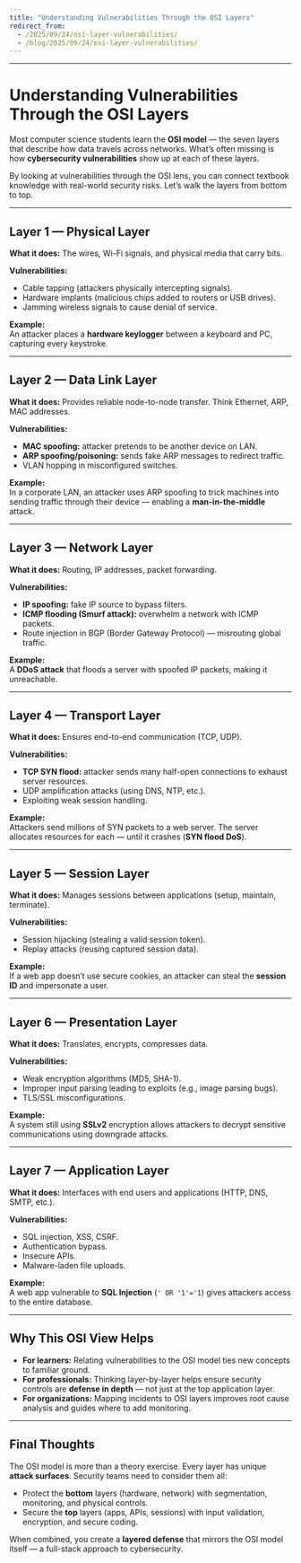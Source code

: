 ```yaml
---
title: "Understanding Vulnerabilities Through the OSI Layers"
redirect_from:
  - /2025/09/24/osi-layer-vulnerabilities/
  - /blog/2025/09/24/osi-layer-vulnerabilities/
---
```

---

# Understanding Vulnerabilities Through the OSI Layers

Most computer science students learn the **OSI model** — the seven layers that describe how data travels across networks. What’s often missing is how **cybersecurity vulnerabilities** show up at each of these layers.  

By looking at vulnerabilities through the OSI lens, you can connect textbook knowledge with real-world security risks. Let’s walk the layers from bottom to top.

---

## Layer 1 — Physical Layer

**What it does:** The wires, Wi-Fi signals, and physical media that carry bits.  

**Vulnerabilities:**
- Cable tapping (attackers physically intercepting signals).  
- Hardware implants (malicious chips added to routers or USB drives).  
- Jamming wireless signals to cause denial of service.

**Example:**  
An attacker places a **hardware keylogger** between a keyboard and PC, capturing every keystroke.

---

## Layer 2 — Data Link Layer

**What it does:** Provides reliable node-to-node transfer. Think Ethernet, ARP, MAC addresses.  

**Vulnerabilities:**
- **MAC spoofing:** attacker pretends to be another device on LAN.  
- **ARP spoofing/poisoning:** sends fake ARP messages to redirect traffic.  
- VLAN hopping in misconfigured switches.

**Example:**  
In a corporate LAN, an attacker uses ARP spoofing to trick machines into sending traffic through their device — enabling a **man-in-the-middle** attack.

---

## Layer 3 — Network Layer

**What it does:** Routing, IP addresses, packet forwarding.  

**Vulnerabilities:**
- **IP spoofing:** fake IP source to bypass filters.  
- **ICMP flooding (Smurf attack):** overwhelm a network with ICMP packets.  
- Route injection in BGP (Border Gateway Protocol) — misrouting global traffic.

**Example:**  
A **DDoS attack** that floods a server with spoofed IP packets, making it unreachable.

---

## Layer 4 — Transport Layer

**What it does:** Ensures end-to-end communication (TCP, UDP).  

**Vulnerabilities:**
- **TCP SYN flood:** attacker sends many half-open connections to exhaust server resources.  
- UDP amplification attacks (using DNS, NTP, etc.).  
- Exploiting weak session handling.

**Example:**  
Attackers send millions of SYN packets to a web server. The server allocates resources for each — until it crashes (**SYN flood DoS**).

---

## Layer 5 — Session Layer

**What it does:** Manages sessions between applications (setup, maintain, terminate).  

**Vulnerabilities:**
- Session hijacking (stealing a valid session token).  
- Replay attacks (reusing captured session data).  

**Example:**  
If a web app doesn’t use secure cookies, an attacker can steal the **session ID** and impersonate a user.

---

## Layer 6 — Presentation Layer

**What it does:** Translates, encrypts, compresses data.  

**Vulnerabilities:**
- Weak encryption algorithms (MD5, SHA-1).  
- Improper input parsing leading to exploits (e.g., image parsing bugs).  
- TLS/SSL misconfigurations.

**Example:**  
A system still using **SSLv2** encryption allows attackers to decrypt sensitive communications using downgrade attacks.

---

## Layer 7 — Application Layer

**What it does:** Interfaces with end users and applications (HTTP, DNS, SMTP, etc.).  

**Vulnerabilities:**
- SQL injection, XSS, CSRF.  
- Authentication bypass.  
- Insecure APIs.  
- Malware-laden file uploads.

**Example:**  
A web app vulnerable to **SQL Injection** (`' OR '1'='1`) gives attackers access to the entire database.

---

## Why This OSI View Helps

- **For learners:** Relating vulnerabilities to the OSI model ties new concepts to familiar ground.  
- **For professionals:** Thinking layer-by-layer helps ensure security controls are **defense in depth** — not just at the top application layer.  
- **For organizations:** Mapping incidents to OSI layers improves root cause analysis and guides where to add monitoring.

---

## Final Thoughts

The OSI model is more than a theory exercise. Every layer has unique **attack surfaces**. Security teams need to consider them all:

- Protect the **bottom** layers (hardware, network) with segmentation, monitoring, and physical controls.  
- Secure the **top** layers (apps, APIs, sessions) with input validation, encryption, and secure coding.  

When combined, you create a **layered defense** that mirrors the OSI model itself — a full-stack approach to cybersecurity.

